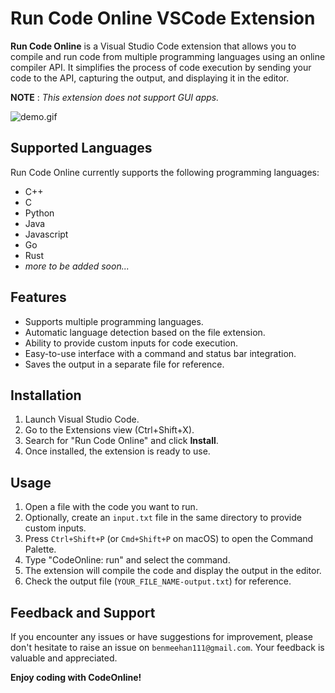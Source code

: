 # Run Code Online VSCode Extension

**Run Code Online** is a Visual Studio Code extension that allows you to compile and run code from multiple programming languages using an online compiler API. It simplifies the process of code execution by sending your code to the API, capturing the output, and displaying it in the editor.

**NOTE** : *This extension does not support GUI apps.*

![demo.gif](https://s11.gifyu.com/images/SurpE.gif)

## Supported Languages

Run Code Online currently supports the following programming languages:

- C++
- C
- Python
- Java
- Javascript
- Go
- Rust
- *more to be added soon...*

## Features

- Supports multiple programming languages.
- Automatic language detection based on the file extension.
- Ability to provide custom inputs for code execution.
- Easy-to-use interface with a command and status bar integration.
- Saves the output in a separate file for reference.

## Installation

1. Launch Visual Studio Code.
2. Go to the Extensions view (Ctrl+Shift+X).
3. Search for "Run Code Online" and click **Install**.
4. Once installed, the extension is ready to use.

## Usage

1. Open a file with the code you want to run.
2. Optionally, create an `input.txt` file in the same directory to provide custom inputs.
3. Press `Ctrl+Shift+P` (or `Cmd+Shift+P` on macOS) to open the Command Palette.
4. Type "CodeOnline: run" and select the command.
5. The extension will compile the code and display the output in the editor.
6. Check the output file (`YOUR_FILE_NAME-output.txt`) for reference.

## Feedback and Support

If you encounter any issues or have suggestions for improvement, please don't hesitate to raise an issue on `benmeehan111@gmail.com`. Your feedback is valuable and appreciated.

**Enjoy coding with CodeOnline!**
